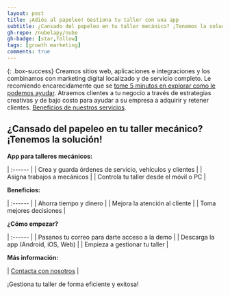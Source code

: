 ```yaml
---
layout: post
title: ¡Adiós al papeleo! Gestiona tu taller con una app
subtitle: ¿Cansado del papeleo en tu taller mecánico? ¡Tenemos la solución!
gh-repo: /nubelapy/nube
gh-badge: [star,follow]
tags: [growth marketing]
comments: true
---
```


{: .box-success}
Creamos sitios web, aplicaciones e integraciones y los combinamos con marketing digital localizado y de servicio completo. Le recomiendo encarecidamente que se [tome 5 minutos en explorar como le podemos ayudar](https://www.facebook.com/nube.io). Atraemos clientes a tu negocio a través de estrategias creativas y de bajo costo para ayudar a su empresa a adquirir y retener clientes. [Beneficios de nuestros servicios](https://nubelapy.github.io/nube/aboutme/).


## ¿Cansado del papeleo en tu taller mecánico? ¡Tenemos la solución!

**App para talleres mecánicos:**

| :------ |
| Crea y guarda órdenes de servicio, vehículos y clientes |
| Asigna trabajos a mecánicos | 
| Controla tu taller desde el móvil o PC |


**Beneficios:**

| :------ |
| Ahorra tiempo y dinero |
| Mejora la atención al cliente | 
| Toma mejores decisiones |


**¿Cómo empezar?**

| :------ |
| Pasanos tu correo para darte acceso a la demo |
| Descarga la app (Android, iOS, Web) | 
| Empieza a gestionar tu taller |

**Más información:**


| [Contacta con nosotros](https://wa.me/595991855292) | 

¡Gestiona tu taller de forma eficiente y exitosa! 